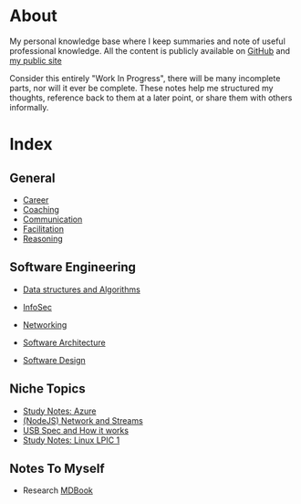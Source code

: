 # About

My personal knowledge base where I keep summaries and note of useful professional knowledge.
All the content is publicly available on [GitHub](https://segersian.github.io/knowledge-base/) and [my public site](https://kb.segersian.com)

Consider this entirely "Work In Progress", there will be many incomplete parts, nor will it ever be complete. These notes help me structured my thoughts, reference back to them at a later point, or share them with others informally.

# Index

## General

* [Career](career/index.md)
* [Coaching](coaching/index.md)
* [Communication](communication/index.md)
* [Facilitation](facilitation/index.md)
* [Reasoning](reasoning/index.md)

## Software Engineering

* [Data structures and Algorithms](data-struct-algo/index.md)
* [InfoSec](infosec/index.md)
* [Networking](network/index.md)

* [Software Architecture](software-architecture/index.md)
* [Software Design](software-design/index.md)

## Niche Topics

* [Study Notes: Azure](azure/index.md)
* [(NodeJS) Network and Streams](nodejs-streams-and-networking/index.md)
* [USB Spec and How it works](usb-spec/index.md)
* [Study Notes: Linux LPIC 1](linux-lpic-1/index.md)

## Notes To Myself

* Research [MDBook](https://rust-lang.github.io/mdBook/)
